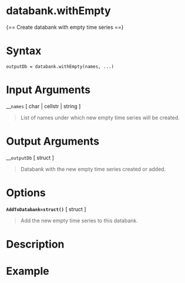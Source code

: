 # databank.withEmpty  

{== Create databank with empty time series ==}

# Syntax

    outputDb = databank.withEmpty(names, ...)


# Input Arguments

__`names` [ char | cellstr | string ] 
> 
> List of names under which
> new empty time series will be created.
> 

# Output Arguments

__`outputDb` [ struct ] 
> 
> Databank with the new empty time series
> created or added.
> 

# Options

__`AddToDatabank=struct()`__ [ struct ] 
> 
> Add the new empty time series to this databank.
> 

# Description


# Example


